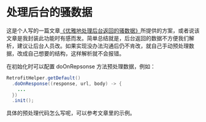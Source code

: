 # 处理后台的骚数据

这是个人写的一篇文章[《优雅地处理后台返回的骚数据》](https://juejin.im/post/6844903975028785159)所提供的方案，或者说该文章是我封装此功能时有感而发。简单总结就是，后台返回的数据不方便我们解析，建议让后台人员改。如果实现没办法沟通后仍不肯改，就自己手动预处理数据，改成自己想要的结构，这样解析就不会报错。

在初始化时可以配置 doOnRepsonse 方法预处理数据，例如：

```java
RetrofitHelper.getDefault()
  .doOnResponse((response, url, body) -> {
    ...
  })
  .init();
```

具体的预处理代码怎么写呢，可以参考文章里的示例。
